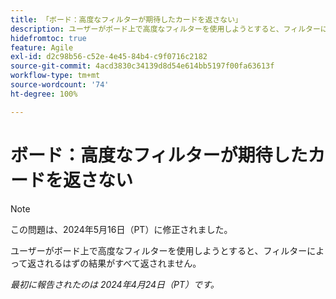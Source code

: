 ```yaml
---
title: 「ボード：高度なフィルターが期待したカードを返さない」
description: ユーザーがボード上で高度なフィルターを使用しようとすると、フィルターによって返されるはずの結果がすべて返されません。
hidefromtoc: true
feature: Agile
exl-id: d2c98b56-c52e-4e45-84b4-c9f0716c2182
source-git-commit: 4acd3830c34139d8d54e614bb5197f00fa63613f
workflow-type: tm+mt
source-wordcount: '74'
ht-degree: 100%

---
```


# ボード：高度なフィルターが期待したカードを返さない

>[!NOTE]
>
>この問題は、2024年5月16日（PT）に修正されました。

ユーザーがボード上で高度なフィルターを使用しようとすると、フィルターによって返されるはずの結果がすべて返されません。

_最初に報告されたのは 2024年4月24日（PT）です。_
